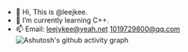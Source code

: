 - 👋 Hi, This is @leejkee.
- 🌱 I’m currently learning C++.
- 📫 Email: <leejykee@yeah.net> <1019729800@qq.com>
![Ashutosh's github activity graph](https://github-readme-activity-graph.vercel.app/graph?username=leejkee)  
